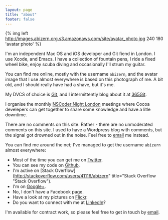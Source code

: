 ```yaml
---
layout: page
title: "about"
footer: false
---
```


{% img left http://images.abizern.org.s3.amazonaws.com/site/avatar_photo.jpg 240 180 'avatar photo' %}

I'm an independent Mac OS and iOS developer and Git fiend in London. I use
Xcode, and Emacs. I have a collection of fountain pens, I ride a fixed wheel
bike, enjoy scuba diving and occasionally I'll strum my guitar.

You can find me online, mostly with the username `abizern`, and the avatar image that I
use almost everywhere is based on this photograph of me. A bit old, and I should
really have had a shave, but it's me.

My DVCS of choice is [Git](http://git-scm.com "Main Git site"), and I
intermittently blog about it at [365Git](http://365git.tumblr.com).

I  organise the monthly [NSCoder Night London](http://nscodernightlondon.com
"NSCoder Night London") meetings where Cocoa develepers can get together to
share some knowledge and have a litle downtime.

There are no comments on this site. Rather - there are no unmoderated comments on this site. I used to have a Wordpress blog with comments, but the signal got drowned out in the noise. Feel free to <a href='&#109;&#97;&#105;&#108;&#116;&#111;&#58;&#97;&#98;&#105;&#122;&#101;&#114;&#110;&#64;&#97;&#98;&#105;&#122;&#101;&#114;&#110;&#46;&#111;&#114;&#103;'>&#101;&#109;&#97;&#105;&#108;</a> me instead.

You can find me around the net; I've managed to get the username `abizern` almost everywhere:

- Most of the time you can get me on [Twitter](http://twitter.com/#!/abizern "Twitter page").
- You can see my code on [Github](http://git.io/abizern "GitHub page").
- I'm active on [Stack Overflow](http://stackoverflow.com/users/41116/abizern" title="Stack Overflow "Stack Overflow").
- I'm on [Google+](https://plus.google.com/104413546681044086393/posts "Google+ page").
- No, I don't have a Facebook page.
- Have a look at my pictures on [Flickr](http://www.flickr.com/people/stompy/ "Flickr page").
- Do you want to connect with me at [LinkedIn](http://www.linkedin.com/e/fpf/82724921 "LinkedIn")?


I'm available for contract work, so please feel free to get in touch by <a href='&#109;&#97;&#105;&#108;&#116;&#111;&#58;&#97;&#98;&#105;&#122;&#101;&#114;&#110;&#64;&#97;&#98;&#105;&#122;&#101;&#114;&#110;&#46;&#111;&#114;&#103;'>&#101;&#109;&#97;&#105;&#108;</a>.
